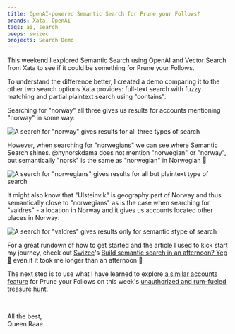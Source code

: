 ```yaml
---
title: OpenAI-powered Semantic Search for Prune your Follows?
brands: Xata, OpenAi
tags: ai, search
peeps: swizec
projects: Search Demo
---
```


This weekend I explored Semantic Search using OpenAI and Vector Search from Xata to see if it could be something for Prune your Follows.

To understand the difference better, I created a demo comparing it to the other two search options Xata provides: full-text search with fuzzy matching and partial plaintext search using "contains".

Searching for "norway" all three gives us results for accounts mentioning "norway" in some way:

![A search for "norway" gives results for all three types of search](./norway.png)

However, when searching for "norwegians" we can see where Semantic Search shines. @nynorskdama does not mention "norwegian" or "norway", but semantically "norsk" is the same as "norwegian" in Norwegian 🤯

![A search for "norwegians" gives results for all but plaintext type of search](./norwegians.png)

It might also know that "Ulsteinvik" is geography part of Norway and thus semantically close to "norwegians" as is the case when searching for "valdres" - a location in Norway and it gives us accounts located other places in Norway:

![A search for "valdres" gives results only for semantic stype of search](./valdres.png)

For a great rundown of how to get started and the article I used to kick start my journey, check out [Swizec](https://twitter.com/Swizec)'s [Build semantic search in an afternoon? Yep 🤯](https://swizec.com/blog/build-semantic-search-in-an-afternoon-yep/) even if it took me longer than an afternoon 😬

The next step is to use what I have learned to explore [a similar accounts feature](/emails/2023-03-25-similar-accounts) for Prune your Follows on this week's [unauthorized and rum-fueled treasure hunt](https://www.youtube.com/live/PmbSFeDzg0U).

&nbsp;

All the best,\
Queen Raae
